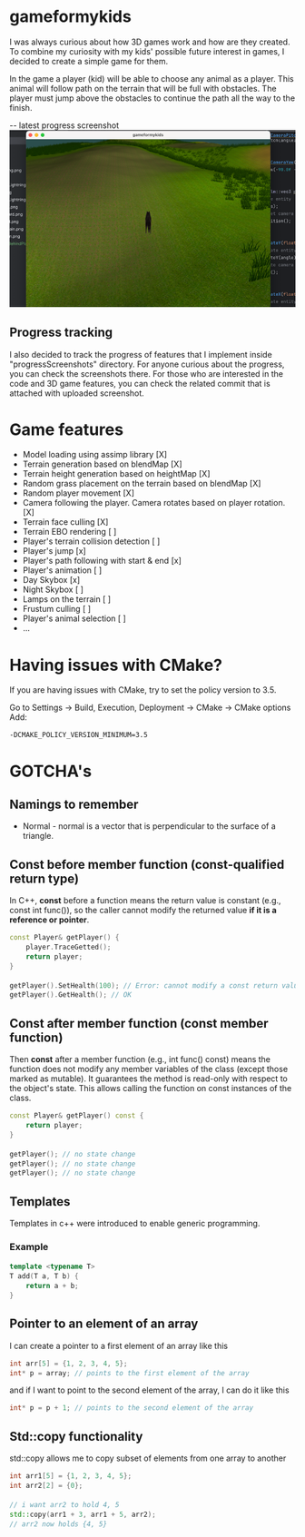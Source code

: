 # gameformykids

I was always curious about how 3D games work and how are they created. To combine my curiosity with my kids' possible 
future interest in games, I decided to create a simple game for them.

In the game a player (kid) will be able to choose any animal as a player. This animal will follow
path on the terrain that will be full with obstacles. The player must jump above the obstacles to continue the path 
all the way to the finish.

-- latest progress screenshot
![14cameraFullyFollowsPlayer2.png](progressScreenshots/14cameraFullyFollowsPlayer2.png)

## Progress tracking 

I also decided to track the progress of features that I implement inside "progressScreenshots" directory. For anyone 
curious about the progress, you can check the screenshots there. For those who are interested in the code and 3D game
features, you can check the related commit that is attached with uploaded screenshot.

# Game features

- Model loading using assimp library [X]
- Terrain generation based on blendMap [X]
- Terrain height generation based on heightMap [X]
- Random grass placement on the terrain based on blendMap [X]
- Random player movement [X]
- Camera following the player. Camera rotates based on player rotation. [X]
- Terrain face culling [X]
- Terrain EBO rendering [ ]
- Player's terrain collision detection [ ]
- Player's jump [x]
- Player's path following with start & end [x]
- Player's animation [ ]
- Day Skybox [x] 
- Night Skybox [ ]
- Lamps on the terrain [ ]
- Frustum culling [ ]
- Player's animal selection [ ]
- ...

# Having issues with CMake?

If you are having issues with CMake, try to set the policy version to 3.5.

Go to Settings → Build, Execution, Deployment → CMake → CMake options
Add:
```
-DCMAKE_POLICY_VERSION_MINIMUM=3.5
```

# GOTCHA's

## Namings to remember

- Normal - normal is a vector that is perpendicular to the surface of a triangle.

## Const before member function (const-qualified return type)

In C++, **const** before a function means the return value is constant (e.g., const int func()), so the caller cannot
modify the returned value **if it is a reference or pointer**.

```c++
const Player& getPlayer() {
    player.TraceGetted();
    return player;
}

getPlayer().SetHealth(100); // Error: cannot modify a const return value
getPlayer().GetHealth(); // OK
```

## Const after member function (const member function)

Then **const** after a member function (e.g., int func() const) means the function does not modify any member variables
of the class (except those marked as mutable). It guarantees the method is read-only with respect to the object's state.
This allows calling the function on const instances of the class.

```c++
const Player& getPlayer() const {
    return player;
}

getPlayer(); // no state change
getPlayer(); // no state change
getPlayer(); // no state change
```

## Templates

Templates in c++ were introduced to enable generic programming.

### Example

```c++
template <typename T>
T add(T a, T b) {
    return a + b;
}
```

## Pointer to an element of an array

I can create a pointer to a first element of an array like this

```c++
int arr[5] = {1, 2, 3, 4, 5};
int* p = array; // points to the first element of the array
```

and if I want to point to the second element of the array, I can do it like this

```c++
int* p = p + 1; // points to the second element of the array
```

## Std::copy functionality

std::copy allows me to copy subset of elements from one array to another

```c++
int arr1[5] = {1, 2, 3, 4, 5};
int arr2[2] = {0};

// i want arr2 to hold 4, 5
std::copy(arr1 + 3, arr1 + 5, arr2);
// arr2 now holds {4, 5}
```
